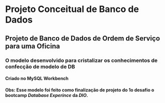 # Projeto Conceitual de Banco de Dados

<h2> Projeto de Banco de Dados de Ordem de Serviço para uma Oficina </h2>

<h3>O modelo desenvolvido para cristalizar os conhecimentos de confecção de modelo de DB</h3>

<h4>Criado no MySQL Workbench</h4>

<h4>Obs: Esse modelo foi feito como finalização de projeto do 1o desafio o bootcamp <i>Database Experince</i> da <i>DIO</i>.</h4>
